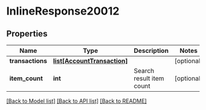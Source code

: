 # InlineResponse20012

## Properties
Name | Type | Description | Notes
------------ | ------------- | ------------- | -------------
**transactions** | [**list[AccountTransaction]**](AccountTransaction.md) |  | [optional] 
**item_count** | **int** | Search result item count | [optional] 

[[Back to Model list]](../README.md#documentation-for-models) [[Back to API list]](../README.md#documentation-for-api-endpoints) [[Back to README]](../README.md)


